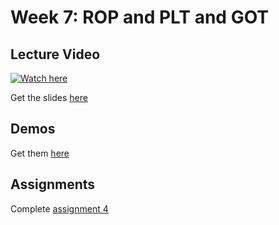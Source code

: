 # Week 7: ROP and PLT and GOT

## Lecture Video
[![Watch here](http://img.youtube.com/vi/60feuQUo-jo/0.jpg)](https://www.youtube.com/watch?v=60feuQUo-jo)


Get the slides [here](https://github.com/CS395-BinX/CS395-BinX.github.io/blob/main/week7/ROP%20and%20PLT%20and%20GOT.pdf)

## Demos
Get them [here](https://github.com/CS395-BinX/CS395-BinX.github.io/tree/main/week7/demos)

## Assignments
Complete [assignment 4](./assignments.html)
